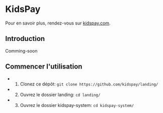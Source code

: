 # KidsPay

Pour en savoir plus, rendez-vous sur [kidspay.com](https://kidspay.github.io/MVP-landing/kidspay-system/about/index.html).

## Introduction

Comming-soon

## Commencer l'utilisation

* 1. Clonez ce dépôt: `git clone https://github.com/kidspay/landing/`
* 2. Ouvrez le dossier landing: `cd landing/`
* 3. Ouvrez le dossier kidspay-system: `cd kidspay-system/`
